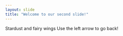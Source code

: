 ```yaml
---
layout: slide
title: "Welcome to our second slide!"
---
```

Stardust and fairy wings
Use the left arrow to go back!
